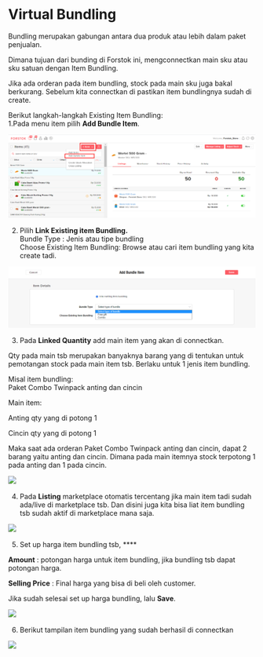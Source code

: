 # Virtual Bundling

Bundling merupakan gabungan antara dua produk atau lebih dalam paket penjualan. 

Dimana tujuan dari bunding di Forstok ini, mengconnectkan main sku atau sku satuan dengan Item Bundling.

Jika ada orderan pada item bundling, stock pada main sku juga bakal berkurang. Sebelum kita connectkan di pastikan item bundlingnya sudah di create.

Berikut langkah-langkah Existing Item Bundling:  
1.Pada menu item pilih **Add Bundle Item**.

![](../../.gitbook/assets/image%20%28249%29.png)

2. Pilih **Link Existing item Bundling.**  
Bundle Type : Jenis atau tipe bundling  
Choose Existing Item Bundling: Browse atau cari item bundling yang kita create tadi.

![](../../.gitbook/assets/image%20%2862%29.png)

3. Pada **Linked Quantity** add main item yang akan di connectkan.

Qty pada main tsb merupakan banyaknya barang yang di tentukan untuk pemotangan stock pada main item tsb. Berlaku untuk 1 jenis item bundling.

Misal item bundling:  
Paket Combo Twinpack anting dan cincin

Main item:

Anting qty yang di potong 1

Cincin qty yang di potong 1

Maka saat ada orderan Paket Combo Twinpack anting dan cincin, dapat 2 barang yaitu anting dan cincin. Dimana pada main itemnya stock terpotong 1 pada anting dan 1 pada cincin.

![](https://s3.amazonaws.com/cdn.freshdesk.com/data/helpdesk/attachments/production/48038884424/original/ONvjqpPgnFWzdp5aJY6NdFqC3gDH7tDdCw.png?1588788546)

4. Pada **Listing** marketplace otomatis tercentang jika main item tadi sudah ada/live di marketplace tsb. Dan disini juga kita bisa liat item bundling tsb sudah aktif di marketplace mana saja.

![](https://s3.amazonaws.com/cdn.freshdesk.com/data/helpdesk/attachments/production/48038888773/original/7f4NsVoKMzm9VPOYUr0e0dBt-yOR3JS15w.png?1588790252)

5. Set up harga item bundling tsb, ****

**Amount** : potongan harga untuk item bundling, jika bundling tsb dapat potongan harga.

**Selling Price** : Final harga yang bisa di beli oleh customer.

Jika sudah selesai set up harga bundling, lalu **Save**.

![](https://s3.amazonaws.com/cdn.freshdesk.com/data/helpdesk/attachments/production/48038889299/original/WXXSFalesCtg1osPSkDX1BnZjf3U5Prs7g.png?1588790530)

6. Berikut tampilan item bundling yang sudah berhasil di connectkan

![](https://s3.amazonaws.com/cdn.freshdesk.com/data/helpdesk/attachments/production/48084860682/original/ZRv1eGx_XXKxxa-uIH-2IqZuqLXEkSCtkA.png?1612292790)

